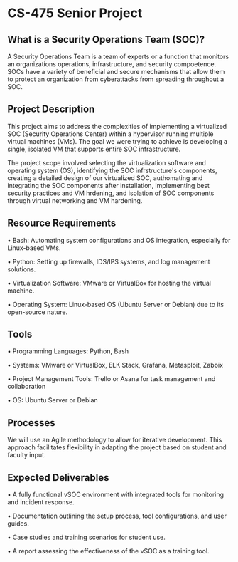 # CS-475 Senior Project

## What is a Security Operations Team (SOC)?

A Security Operations Team is a team of experts or a function that monitors an organizations operations, infrastructure, and security compoetence. SOCs have a variety of beneficial and secure mechanisms that allow them to protect an organization from cyberattacks from spreading throughout a SOC.

## Project Description

This project aims to address the complexities of implementing a virtualized SOC (Security Operations Center) within a hypervisor running multiple virtual machines (VMs). The goal we were trying to achieve is developing a single, isolated VM that supports entire SOC infrastructure.

The project scope involved selecting the virtualization software and operating system (OS), identifying the SOC infrstructure's components, creating a detailed design of our virtualized SOC, authomating and integrating the SOC components after installation, implementing best security practices and VM hrdening, and isolation of SOC components through virtual networking and VM hardening.

## **Resource Requirements**

• Bash: Automating system configurations and OS integration, especially for Linux-based VMs.

• Python: Setting up firewalls, IDS/IPS systems, and log management solutions.

• Virtualization Software: VMware or VirtualBox for hosting the virtual machine.

• Operating System: Linux-based OS (Ubuntu Server or Debian) due to its open-source nature.

## **Tools**

• Programming Languages: Python, Bash

• Systems: VMware or VirtualBox, ELK Stack, Grafana, Metasploit, Zabbix

• Project Management Tools: Trello or Asana for task management and collaboration

• OS: Ubuntu Server or Debian

## **Processes**

We will use an Agile methodology to allow for iterative development. This approach facilitates flexibility
in adapting the project based on student and faculty input.

## **Expected Deliverables**

• A fully functional vSOC environment with integrated tools for monitoring and incident response.

• Documentation outlining the setup process, tool configurations, and user guides.

• Case studies and training scenarios for student use.

• A report assessing the effectiveness of the vSOC as a training tool.
